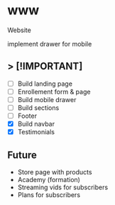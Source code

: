 # www
Website

implement drawer for mobile


## > [!IMPORTANT]
- [ ] Build landing page
- [ ] Enrollement form & page
- [ ] Build mobile drawer
- [ ] Build sections
- [ ] Footer
- [x] Build navbar
- [x] Testimonials

## Future
- Store page with products
- Academy (formation)
- Streaming vids for subscribers
- Plans for subscribers
